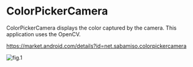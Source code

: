 ColorPickerCamera
====
ColorPickerCamera displays the color captured by the camera.
This application uses the OpenCV.

https://market.android.com/details?id=net.sabamiso.colorpickercamera

![fig.1](http://farm8.staticflickr.com/7446/10740282064_ba38a6a4d3_n.jpg)
